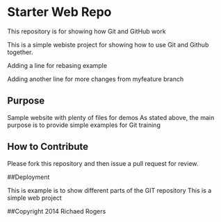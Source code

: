 # Starter Web Repo

This repository is for showing how Git and GitHub work

This is a simple webiste project for showing how
to use Git and Github together.

Adding a line for rebasing example

Adding another line for more changes from myfeature branch
## Purpose

Sample website with plenty of files for demos
As stated above, the main purpose is to 
provide simple examples for Git training

## How to Contribute
Please fork this repository and then issue a pull request for review.

##Deployment

This is example is to show different parts of the GIT repository 
This is a simple web project


##Copyright
2014 Richaed Rogers